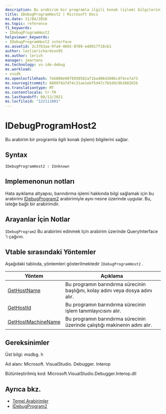 ```yaml
---
description: Bu arabirim bir programla ilgili konak (işlem) bilgilerini sağlar.
title: IDebugProgramHost2 | Microsoft Docs
ms.date: 11/04/2016
ms.topic: reference
f1_keywords:
- IDebugProgramHost2
helpviewer_keywords:
- IDebugProgramHost2 interface
ms.assetid: 2c37b3aa-97a9-4665-8709-edd917f18cb1
author: leslierichardson95
ms.author: lerich
manager: jmartens
ms.technology: vs-ide-debug
ms.workload:
- vssdk
ms.openlocfilehash: feb808e98f8930582a71ba40643806cdf4ce7a73
ms.sourcegitcommit: 68897da7d74c31ae1ebf5d47c7b5ddc9b108265b
ms.translationtype: MT
ms.contentlocale: tr-TR
ms.lasthandoff: 08/13/2021
ms.locfileid: "122111001"
---
```

# <a name="idebugprogramhost2"></a>IDebugProgramHost2
Bu arabirim bir programla ilgili konak (işlem) bilgilerini sağlar.

## <a name="syntax"></a>Syntax

```
IDebugProgramHost2 : IUnknown
```

## <a name="notes-for-implementers"></a>Implemenonun notları
 Hata ayıklama altyapısı, barındırma işlemi hakkında bilgi sağlamak için bu arabirimi [IDebugProgram2](../../../extensibility/debugger/reference/idebugprogram2.md) arabirimiyle aynı nesne üzerinde uygular. Bu, isteğe bağlı bir arabirimdir.

## <a name="notes-for-callers"></a>Arayanlar İçin Notlar
 [](/cpp/atl/queryinterface) `IDebugProgram2` Bu arabirimi edinmek Için arabirim üzerinde QueryInterface 'i çağırın.

## <a name="methods-in-vtable-order"></a>Vtable sırasındaki Yöntemler
 Aşağıdaki tabloda, yöntemleri gösterilmektedir `IDebugProgramHost2` .

|Yöntem|Açıklama|
|------------|-----------------|
|[GetHostName](../../../extensibility/debugger/reference/idebugprogramhost2-gethostname.md)|Bu programın barındırma sürecinin başlığını, kolay adını veya dosya adını alır.|
|[GetHostId](../../../extensibility/debugger/reference/idebugprogramhost2-gethostid.md)|Bu programın barındırma sürecinin işlem tanımlayıcısını alır.|
|[GetHostMachineName](../../../extensibility/debugger/reference/idebugprogramhost2-gethostmachinename.md)|Bu programın barındırma sürecinin üzerinde çalıştığı makinenin adını alır.|

## <a name="requirements"></a>Gereksinimler
 Üst bilgi: msdbg. h

 Ad alanı: Microsoft. VisualStudio. Debugger. Interop

 Bütünleştirilmiş kod: Microsoft.VisualStudio.Debugger.Interop.dll

## <a name="see-also"></a>Ayrıca bkz.
- [Temel Arabirimler](../../../extensibility/debugger/reference/core-interfaces.md)
- [IDebugProgram2](../../../extensibility/debugger/reference/idebugprogram2.md)
